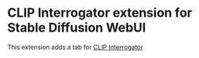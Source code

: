 # CLIP Interrogator extension for Stable Diffusion WebUI

This extension adds a tab for [CLIP Interrogator](https://github.com/pharmapsychotic/clip-interrogator)